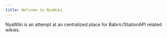 ```yaml
---
title: Welcome to NyaWiki
---
```

NyaWiki is an attempt at an centralized place for Babric/StationAPI related wikies.